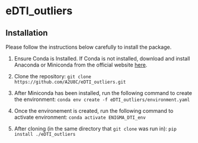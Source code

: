 # eDTI_outliers

## Installation 

Please follow the instructions below carefully to install the package.
1. Ensure Conda is Installed.  If Conda is not installed, download and install Anaconda or Miniconda from the official website  [here](https://docs.conda.io/projects/conda/en/latest/user-guide/install/index.html). 



2. Clone the repository:
`git clone https://github.com/A2U8C/eDTI_outliers.git`

3. After Miniconda has been installed, run the following command to create the environment:
`conda env create -f eDTI_outliers/environment.yaml`

4. Once the environement is created, run the following command to activate environment:
`conda activate ENIGMA_DTI_env`

6. After cloning (in the same directory that `git clone` was run in):
`pip install ./eDTI_outliers`
